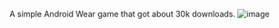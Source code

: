 A simple Android Wear game that got about 30k downloads.
![image](https://github.com/user-attachments/assets/b86201e8-1ef5-4391-8a46-ad07069b38bf)

